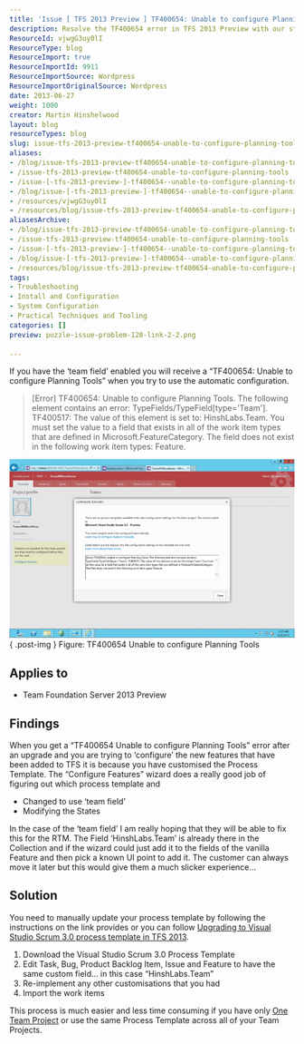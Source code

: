 ```yaml
---
title: 'Issue [ TFS 2013 Preview ] TF400654: Unable to configure Planning Tools'
description: Resolve the TF400654 error in TFS 2013 Preview with our step-by-step guide. Learn to configure Planning Tools and streamline your process template.
ResourceId: vjwgG3uy0lI
ResourceType: blog
ResourceImport: true
ResourceImportId: 9911
ResourceImportSource: Wordpress
ResourceImportOriginalSource: Wordpress
date: 2013-06-27
weight: 1000
creator: Martin Hinshelwood
layout: blog
resourceTypes: blog
slug: issue-tfs-2013-preview-tf400654-unable-to-configure-planning-tools
aliases:
- /blog/issue-tfs-2013-preview-tf400654-unable-to-configure-planning-tools
- /issue-tfs-2013-preview-tf400654-unable-to-configure-planning-tools
- /issue-[-tfs-2013-preview-]-tf400654--unable-to-configure-planning-tools
- /blog/issue-[-tfs-2013-preview-]-tf400654--unable-to-configure-planning-tools
- /resources/vjwgG3uy0lI
- /resources/blog/issue-tfs-2013-preview-tf400654-unable-to-configure-planning-tools
aliasesArchive:
- /blog/issue-tfs-2013-preview-tf400654-unable-to-configure-planning-tools
- /issue-tfs-2013-preview-tf400654-unable-to-configure-planning-tools
- /issue-[-tfs-2013-preview-]-tf400654--unable-to-configure-planning-tools
- /blog/issue-[-tfs-2013-preview-]-tf400654--unable-to-configure-planning-tools
- /resources/blog/issue-tfs-2013-preview-tf400654-unable-to-configure-planning-tools
tags:
- Troubleshooting
- Install and Configuration
- System Configuration
- Practical Techniques and Tooling
categories: []
preview: puzzle-issue-problem-128-link-2-2.png

---
```

If you have the ‘team field’ enabled you will receive a “TF400654: Unable to configure Planning Tools” when you try to use the automatic configuration.

> \[Error\] TF400654: Unable to configure Planning Tools. The following element contains an error: TypeFields/TypeField\[type='Team'\]. TF400517: The value of this element is set to: HinshLabs.Team. You must set the value to a field that exists in all of the work item types that are defined in Microsoft.FeatureCategory. The field does not exist in the following work item types: Feature.

![image](images/image40-1-1.png "image")  
{ .post-img }
Figure: TF400654 Unable to configure Planning Tools

## Applies to

- Team Foundation Server 2013 Preview

## Findings

When you get a “TF400654 Unable to configure Planning Tools” error after an upgrade and you are trying to ‘configure’ the new features that have been added to TFS it is because you have customised the Process Template. The “Configure Features” wizard does a really good job of figuring out which process template and

- Changed to use ‘team field’
- Modifying the States

In the case of the ‘team field’ I am really hoping that they will be able to fix this for the RTM. The Field ‘HinshLabs.Team’ is already there in the Collection and if the wizard could just add it to the fields of the vanilla Feature and then pick a known UI point to add it. The customer can always move it later but this would give them a much slicker experience…

## Solution

You need to manually update your process template by following the instructions on the link provides or you can follow [Upgrading to Visual Studio Scrum 3.0 process template in TFS 2013](http://nkdagility.com/upgrading-to-visual-studio-scrum-3-0-process-template-in-tfs-2013/).

1. Download the Visual Studio Scrum 3.0 Process Template
2. Edit Task, Bug, Product Backlog Item, Issue and Feature to have the same custom field… in this case “HinshLabs.Team”
3. Re-implement any other customisations that you had
4. Import the work items

This process is much easier and less time consuming if you have only [One Team Project](http://nkdagility.com/one-team-project-collection-to-rule-them-allconsolidating-team-projects/) or use the same Process Template across all of your Team Projects.
